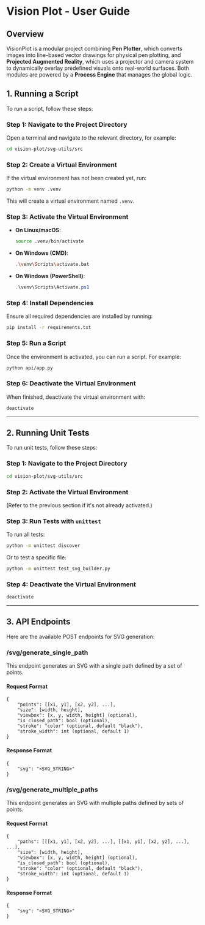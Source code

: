 # **Vision Plot - User Guide**

## **Overview**

VisionPlot is a modular project combining **Pen Plotter**, which converts images into line-based vector drawings for physical pen plotting, and **Projected Augmented Reality**, which uses a projector and camera system to dynamically overlay predefined visuals onto real-world surfaces. Both modules are powered by a **Process Engine** that manages the global logic.

## **1. Running a Script**

To run a script, follow these steps:

### **Step 1: Navigate to the Project Directory**

Open a terminal and navigate to the relevant directory, for example:

```bash
cd vision-plot/svg-utils/src
```

### **Step 2: Create a Virtual Environment**

If the virtual environment has not been created yet, run:

```bash
python -m venv .venv
```

This will create a virtual environment named `.venv`.

### **Step 3: Activate the Virtual Environment**

- **On Linux/macOS**:

  ```bash
  source .venv/bin/activate
  ```

- **On Windows (CMD)**:

  ```bash
  .\venv\Scripts\activate.bat
  ```

- **On Windows (PowerShell)**:
  ```powershell
  .\venv\Scripts\Activate.ps1
  ```

### **Step 4: Install Dependencies**

Ensure all required dependencies are installed by running:

```bash
pip install -r requirements.txt
```

### **Step 5: Run a Script**

Once the environment is activated, you can run a script. For example:

```bash
python api/app.py
```

### **Step 6: Deactivate the Virtual Environment**

When finished, deactivate the virtual environment with:

```bash
deactivate
```

---

## **2. Running Unit Tests**

To run unit tests, follow these steps:

### **Step 1: Navigate to the Project Directory**

```bash
cd vision-plot/svg-utils/src
```

### **Step 2: Activate the Virtual Environment**

(Refer to the previous section if it's not already activated.)

### **Step 3: Run Tests with `unittest`**

To run all tests:

```bash
python -m unittest discover
```

Or to test a specific file:

```bash
python -m unittest test_svg_builder.py
```

### **Step 4: Deactivate the Virtual Environment**

```bash
deactivate
```

---

## **3. API Endpoints**

Here are the available POST endpoints for SVG generation:

### **/svg/generate_single_path**

This endpoint generates an SVG with a single path defined by a set of points.

#### **Request Format**

```
{
    "points": [[x1, y1], [x2, y2], ...],
    "size": [width, height],
    "viewbox": [x, y, width, height] (optional),
    "is_closed_path": bool (optional),
    "stroke": "color" (optional, default "black"),
    "stroke_width": int (optional, default 1)
}
```

#### **Response Format**

```
{
    "svg": "<SVG_STRING>"
}
```

### **/svg/generate_multiple_paths**

This endpoint generates an SVG with multiple paths defined by sets of points.

#### **Request Format**

```
{
    "paths": [[[x1, y1], [x2, y2], ...], [[x1, y1], [x2, y2], ...], ...],
    "size": [width, height],
    "viewbox": [x, y, width, height] (optional),
    "is_closed_path": bool (optional),
    "stroke": "color" (optional, default "black"),
    "stroke_width": int (optional, default 1)
}
```

#### **Response Format**

```
{
    "svg": "<SVG_STRING>"
}
```
